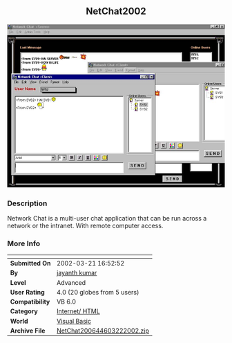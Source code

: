 ﻿<div align="center">

## NetChat2002

<img src="PIC2002322948253440.jpg">
</div>

### Description

Network Chat is a multi-user chat application that can be run across a network or the intranet. With remote computer access.
 
### More Info
 


<span>             |<span>
---                |---
**Submitted On**   |2002-03-21 16:52:52
**By**             |[jayanth kumar](https://github.com/Planet-Source-Code/PSCIndex/blob/master/ByAuthor/jayanth-kumar.md)
**Level**          |Advanced
**User Rating**    |4.0 (20 globes from 5 users)
**Compatibility**  |VB 6\.0
**Category**       |[Internet/ HTML](https://github.com/Planet-Source-Code/PSCIndex/blob/master/ByCategory/internet-html__1-34.md)
**World**          |[Visual Basic](https://github.com/Planet-Source-Code/PSCIndex/blob/master/ByWorld/visual-basic.md)
**Archive File**   |[NetChat200644603222002\.zip](https://github.com/Planet-Source-Code/jayanth-kumar-netchat2002__1-32949/archive/master.zip)








